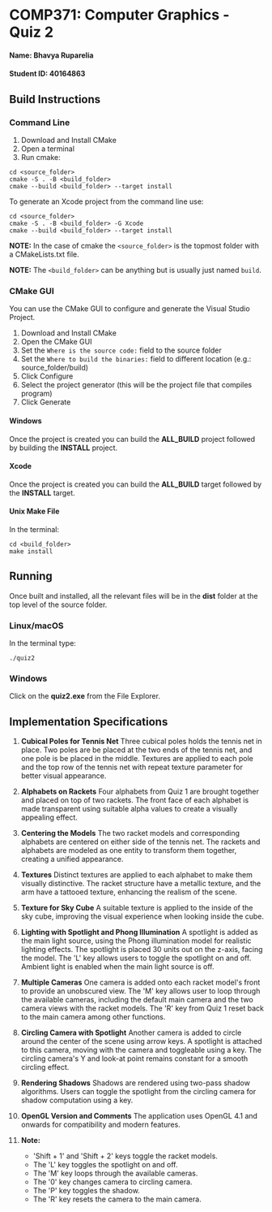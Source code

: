 ﻿# COMP371: Computer Graphics - Quiz 2

#### Name: Bhavya Ruparelia

#### Student ID: 40164863

## Build Instructions

### Command Line

1. Download and Install CMake
2. Open a terminal
3. Run cmake:

```
cd <source_folder>
cmake -S . -B <build_folder>
cmake --build <build_folder> --target install
```

To generate an Xcode project from the command line use:

```
cd <source_folder>
cmake -S . -B <build_folder> -G Xcode
cmake --build <build_folder> --target install
```

**NOTE:** In the case of cmake the `<source_folder>` is the topmost folder with
a CMakeLists.txt file.

**NOTE:** The `<build_folder>` can be anything but is usually just named `build`.

### CMake GUI

You can use the CMake GUI to configure and generate the Visual Studio Project.

1. Download and Install CMake
2. Open the CMake GUI
3. Set the `Where is the source code:` field to the source folder
4. Set the `Where to build the binaries:` field to different location (e.g.: source_folder/build)
5. Click Configure
6. Select the project generator (this will be the project file that compiles program)
7. Click Generate

#### Windows

Once the project is created you can build the **ALL_BUILD** project followed by
building the **INSTALL** project.

#### Xcode

Once the project is created you can build the **ALL_BUILD** target followed by
the **INSTALL** target.

#### Unix Make File

In the terminal:

```
cd <build_folder>
make install
```

## Running

Once built and installed, all the relevant files will be in the **dist** folder
at the top level of the source folder.

### Linux/macOS

In the terminal type:

```
./quiz2
```

### Windows

Click on the **quiz2.exe** from the File Explorer.

## Implementation Specifications

1. **Cubical Poles for Tennis Net**
   Three cubical poles holds the tennis net in place.
   Two poles are be placed at the two ends of the tennis net, and one pole is be placed in the middle.
   Textures are applied to each pole and the top row of the tennis net with repeat texture parameter for better
   visual appearance.

2. **Alphabets on Rackets**
   Four alphabets from Quiz 1 are brought together and placed on top of two rackets.
   The front face of each alphabet is made transparent using suitable alpha values to create a visually appealing
   effect.

3. **Centering the Models**
   The two racket models and corresponding alphabets are centered on either side of the tennis net.
   The rackets and alphabets are modeled as one entity to transform them together, creating a unified appearance.

4. **Textures**
   Distinct textures are applied to each alphabet to make them visually distinctive.
   The racket structure have a metallic texture, and the arm have a tattooed texture, enhancing the realism of
   the scene.

5. **Texture for Sky Cube**
   A suitable texture is applied to the inside of the sky cube, improving the visual experience when looking inside
   the cube.

6. **Lighting with Spotlight and Phong Illumination**
   A spotlight is added as the main light source, using the Phong illumination model for realistic lighting
   effects.
   The spotlight is placed 30 units out on the z-axis, facing the model.
   The 'L' key allows users to toggle the spotlight on and off.
   Ambient light is enabled when the main light source is off.

7. **Multiple Cameras**
   One camera is added onto each racket model's front to provide an unobscured view.
   The 'M' key allows user to loop through the available cameras, including the default main camera and the two
   camera views with the racket models.
   The 'R' key from Quiz 1 reset back to the main camera among other functions.

8. **Circling Camera with Spotlight**
   Another camera is added to circle around the center of the scene using arrow keys.
   A spotlight is attached to this camera, moving with the camera and toggleable using a key.
   The circling camera's Y and look-at point remains constant for a smooth circling effect.

9. **Rendering Shadows**
   Shadows are rendered using two-pass shadow algorithms.
   Users can toggle the spotlight from the circling camera for shadow computation using a key.

10. **OpenGL Version and Comments**
    The application uses OpenGL 4.1 and onwards for compatibility and modern features.

11. **Note:**
    - 'Shift + 1' and 'Shift + 2' keys toggle the racket models.
    - The 'L' key toggles the spotlight on and off.
    - The 'M' key loops through the available cameras.
    - The '0' key changes camera to circling camera.
    - The 'P' key toggles the shadow.
    - The 'R' key resets the camera to the main camera.
